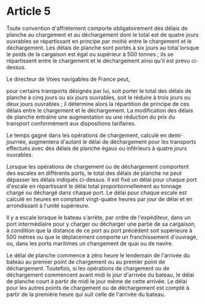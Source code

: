 # Article 5

Toute convention d'affrètement comporte obligatoirement des délais de planche au chargement et au déchargement dont le total est de quatre jours ouvrables se répartissant en principe par moitié entre le chargement et le déchargement. Les délais de planche sont portés à six jours au total lorsque le poids de la cargaison est égal ou supérieur à 500 tonnes ; ils se répartissent entre le chargement et le déchargement ainsi qu'il est prévu ci-dessus.

Le directeur de Voies navigables de France peut,

pour certains transports désignés par lui, soit porter le total des délais de planche à cinq jours ou six jours ouvrables, soit le réduire à trois jours ou deux jours ouvrables ; il détermine alors la répartition de principe de ces délais entre le chargement et le déchargement. La modification des délais de planche entraîne une augmentation ou une réduction du prix du transport conformément aux dispositions tarifaires.

Le temps gagné dans les opérations de chargement, calculé en demi-journée, augmentera d'autant le délai de déchargement pour les transports effectués avec des délais de planche égaux ou inférieurs à quatre jours ouvrables.

Lorsque les opérations de chargement ou de déchargement comportent des escales en différents ports, le total des délais de planche ne peut dépasser les délais indiqués ci-dessus. Il est fixé un délai pour chaque port d'escale en répartissant le délai total proportionnellement au tonnage chargé ou déchargé dans chaque port. Le délai pour chaque escale est calculé en heures en comptant vingt-quatre heures par jour de délai et en arrondissant à l'unité supérieure.

Il y a escale lorsque le bateau s'arrête, par ordre de l'expéditeur, dans un port intermédiaire pour y charger ou décharger une partie de sa cargaison, à condition que la distance de ce port au port précédent soit supérieure à 500 mètres ou que le déplacement comporte un franchissement d'ouvrage, ou, dans les ports maritimes un changement de quai ou de navire.

Le délai de planche commence à zéro heure le lendemain de l'arrivée du bateau au premier point de chargement ou au premier point de déchargement. Toutefois, si les opérations de chargement ou de déchargement commencent avant midi le jour d'arrivée du bateau, le délai de planche court à partir de midi le jour même de cette arrivée. Le délai pour les autres points de chargement ou de déchargement est compté à partir de la première heure qui suit celle de l'arrivée du bateau.
